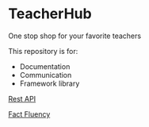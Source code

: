 # TeacherHub
One stop shop for your favorite teachers

This repository is for:
- Documentation
- Communication
- Framework library

[Rest API](https://github.com/FritzJay/TeacherHub.API)

[Fact Fluency](https://github.com/FritzJay/TeacherHub.FactFluency)
